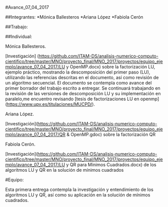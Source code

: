 #Avance_07_04_2017

##Integrantes: 
*Mónica Ballesteros 
*Ariana López 
*Fabiola Cerón


##Trabajo:

##Individual: 

Mónica Ballesteros. 

[Investigación] (https://github.com/ITAM-DS/analisis-numerico-computo-cientifico/tree/master/MNO/proyecto_final/MNO_2017/proyectos/equipo_ejemplo/avance_07_04_2017/LU y OpenMP.docx) sobre la factorización LU, ejemplo práctico, mostrando la descomposición del primer paso (LU), utilizando las referencias descritas en el documento, así como revisión de un algoritmo secuencial. El documento se contempla como avance del primer borrador del trabajo escrito a entregar. Se continuará trabajando en la revisión de las versiones de descomposición LU y su implementación en paralelo,me encuentro revisando [tesis de factorizaciones LU en openmp] (https://www.upv.es/titulaciones/MUCPD/).

Ariana López. 

[Investigación](https://github.com/ITAM-DS/analisis-numerico-computo-cientifico/tree/master/MNO/proyecto_final/MNO_2017/proyectos/equipo_ejemplo/avance_07_04_2017/QR & OpenMP.gdoc) sobre la factorización QR

Fabiola Cerón. 

[Investigación](https://github.com/ITAM-DS/analisis-numerico-computo-cientifico/tree/master/MNO/proyecto_final/MNO_2017/proyectos/equipo_ejemplo/avance_07_04_2017/LU y QR para Mínimos Cuadrados.docx) de los algoritmos LU y QR en la solución de  mínimos cuadrados


#Equipo:

Esta primera entrega contempla la investigación y entendimiento de los algoritmos LU y QR, así como su aplicación en la solución de mínimos cuadrados.
